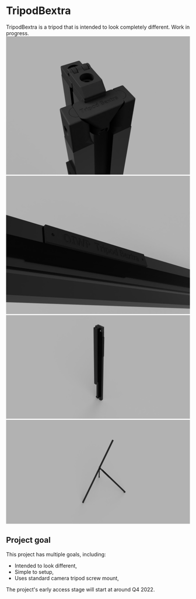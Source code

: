 # TripodBextra
TripodBextra is a tripod that is intended to look completely different.
Work in progress.
![Close-look render of the center joint of TripodBextra](Media/tpodbextra-top.PNG)
![TripodBextra badge](Media/tpodbextra-badge.PNG)
![Folded TripodBextra](Media/tpodbextra-folded.png)
![Expanded TripodBextra or unfolded](Media/tpodbextra-expanded.png)

## Project goal
This project has multiple goals, including:
* Intended to look different,
* Simple to setup,
* Uses standard camera tripod screw mount,

The project's early access stage will start at around Q4 2022.
